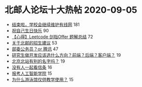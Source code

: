 # 北邮人论坛十大热帖 2020-09-05

- [结束啦，学校会继续维护有线网](https://bbs.byr.cn/article/Talking/6222029) 181
- [祝自己生日快乐](https://bbs.byr.cn/article/Feeling/3154514) 90
- [【心得】Leetcode 剑指Offer 题解总结](https://bbs.byr.cn/article/ACM_ICPC/99243) 72
- [关于北邮的招生建议](https://bbs.byr.cn/article/Picture/3261804) 53
- [部委公务员？or 腾讯](https://bbs.byr.cn/article/Job/2100061) 47
- [研究生做开发应该选什么方向？前端？后端？客户端？](https://bbs.byr.cn/article/WorkLife/1152632) 19
- [北京北站有别的名字吗？](https://bbs.byr.cn/article/AimBUPT/106423) 19
- [没有人一起看信条](https://bbs.byr.cn/article/Friends/1970505) 16
- [报考人工智能学院](https://bbs.byr.cn/article/AimGraduate/1195531) 15
- [为什么游泳馆仅供教学使用？](https://bbs.byr.cn/article/Swim/127831) 15


